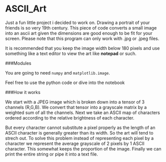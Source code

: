 # ASCII_Art

Just a fun little project i decided to work on. Drawing a portrait of your friends is so very 19th century. 
This piece of code converts a small image into an ascii art given the dimensions are good enough to be fit for your screen. Please note that this program can only work with .jpg or .jpeg files.

It is recommended that you keep the image width below 180 pixels and use something like a text editor to view the art like <b>notepad</b> or such.

###Modules

You are going to need `numpy` and `matplotlib.image`.

Feel free to use the python code or dive into the notebook 

###How it works

We start with a JPEG image which is broken down into a tensor of 3 channels (R,G,B). We convert that tensor into a grayscale matrix by a weighted sum of all the channels. Next we take an ASCII map of characters ordered according to the relative brightness of each character. 

But every character cannot substitute a pixel properly as the length of an ASCII character is generally greater than its width. So the art will tend to strech out. To solve this problem instead of representing each pixel by a character we represent the average grayscale of 2 pixels by 1 ASCII character. This somewhat keeps the proportion of the image. Finally we can print the entire string or pipe it into a text file.